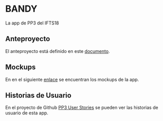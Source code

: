 # BANDY

La app de PP3 del IFTS18


## Anteproyecto
El anteproyecto está definido en este [documento](https://docs.google.com/document/d/1ni-P_aPlEacBIBOwyBkA09Vs7-Od50n_l6sVD1BaNo8/edit#heading=h.uiugfdjxhb7t).

## Mockups
En en el siguiente [enlace](https://www.figma.com/file/7tDLxkKgpcEuQEUsuya0pa/PP3-mockup?node-id=0%3A1) se encuentran los mockups de la app.

## Historias de Usuario
En el proyecto de Github [PP3 User Stories](https://github.com/users/caronaka/projects/1) se pueden ver las historias de usuario de esta app.
